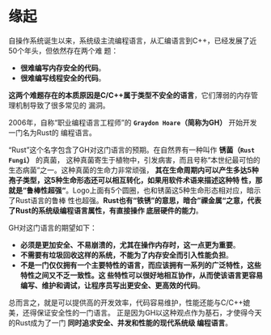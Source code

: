 缘起
================================================================================
自操作系统诞生以来，系统级主流编程语言，从汇编语言到C++，已经发展了近50个年头，但依然存在两个难
题：
+ **很难编写内存安全的代码**。
+ **很难编写线程安全的代码**。

**这两个难题存在的本质原因是C/C++属于类型不安全的语言**，它们薄弱的内存管理机制导致了很多常见的
漏洞。

2006年，自称“职业编程语言工程师”的 **`Graydon Hoare`（简称为GH）** 开始开发一门名为Rust的
编程语言。

“Rust”这个名字包含了GH对这门语言的预期。在自然界有一种叫作 **锈菌（`Rust Fungi`）** 的真菌，
这种真菌寄生于植物中，引发病害，而且号称“本世纪最可怕的生态病菌”之一。这种真菌的生命力非常顽强，
**其在生命周期内可以产生多达5种孢子类型，这5种生命形态还可以相互转化，如果用软件术语来描述这种特
性，那就是“鲁棒性超强“**。Logo上面有5个圆圈，也和锈菌这5种生命形态相对应，暗示了Rust语言的鲁棒
性也超强。**Rust也有“铁锈”的意思，暗合”祼金属“之意，代表了Rust的系统级编程语言属性，有直接操作
底层硬件的能力**。

GH对这门语言的期望如下：
+ **必须是更加安全、不易崩溃的，尤其在操作内存时，这一点更为重要**。
+ **不需要有垃圾回收这样的系统，不能为了内存安全而引入性能负担**。
+ **不是一门仅仅拥有一个主要特性的语言，而应该拥有一系列的广泛特性，这些特性之间又不乏一致性。这
些特性可以很好地相互协作，从而使该语言更容易编写、维护和调试，让程序员写出更安全、更高效的代码**。

总而言之，就是可以提供高的开发效率，代码容易维护，性能还能与C/C++媲美，还得保证安全性的一门语言。
正是因为GH以这种观点作为基石，才使得今天的Rust成为了一门 **同时追求安全、并发和性能的现代系统级
编程语言**。

